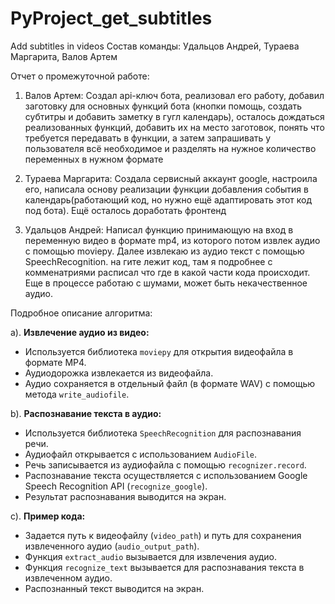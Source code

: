 # PyProject_get_subtitles
Add subtitles in videos
Состав команды: Удальцов Андрей, Тураева Маргарита, Валов Артем

Отчет о промежуточной работе:

1) Валов Артем: 
Создал api-ключ бота, реализовал его работу, добавил заготовку для основных функций бота (кнопки помощь, создать субтитры и добавить заметку в гугл календарь), осталось дождаться реализованных функций, добавить их на место заготовок, понять что требуется передавать в функции, а затем запрашивать у пользователя всё необходимое и разделять на нужное количество переменных в нужном формате

3) Тураева Маргарита:
Создала сервисный аккаунт google, настроила его, написала основу реализации функции добавления события в календарь(работающий код, но нужно ещё адаптировать этот код под бота). Ещё осталось доработать фронтенд

3) Удальцов Андрей:
Написал функцию принимающую на вход в переменную видео в формате mp4, из которого потом извлек аудио с помощью moviepy. Далее извлекаю из аудио текст с помощью SpeechRecognition. на гите лежит код, там я подробнее с комменатриями расписал что где в какой части кода происходит. Еще в процессе работаю с шумами, может быть некачественное аудио.

Подробное описание алгоритма:

  a). **Извлечение аудио из видео:**
   - Используется библиотека `moviepy` для открытия видеофайла в формате MP4.
   - Аудиодорожка извлекается из видеофайла.
   - Аудио сохраняется в отдельный файл (в формате WAV) с помощью метода `write_audiofile`.

  b). **Распознавание текста в аудио:**
   - Используется библиотека `SpeechRecognition` для распознавания речи.
   - Аудиофайл открывается с использованием `AudioFile`.
   - Речь записывается из аудиофайла с помощью `recognizer.record`.
   - Распознавание текста осуществляется с использованием Google Speech Recognition API (`recognize_google`).
   - Результат распознавания выводится на экран.

  c). **Пример кода:**
   - Задается путь к видеофайлу (`video_path`) и путь для сохранения извлеченного аудио (`audio_output_path`).
   - Функция `extract_audio` вызывается для извлечения аудио.
   - Функция `recognize_text` вызывается для распознавания текста в извлеченном аудио.
   - Распознанный текст выводится на экран.
